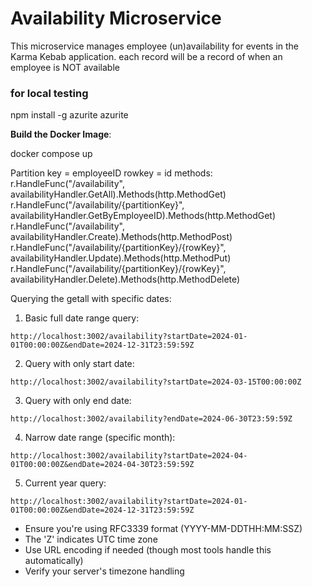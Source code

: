 # Availability Microservice

This microservice manages employee (un)availability for events in the Karma Kebab application.
each record will be a record of when an employee is NOT available


### for local testing
   npm install -g azurite
   azurite

**Build the Docker Image**:

   docker compose up

Partition key = employeeID
rowkey = id
methods: 
  r.HandleFunc("/availability", availabilityHandler.GetAll).Methods(http.MethodGet)
	r.HandleFunc("/availability/{partitionKey}", availabilityHandler.GetByEmployeeID).Methods(http.MethodGet)
	r.HandleFunc("/availability", availabilityHandler.Create).Methods(http.MethodPost)
	r.HandleFunc("/availability/{partitionKey}/{rowKey}", availabilityHandler.Update).Methods(http.MethodPut)
	r.HandleFunc("/availability/{partitionKey}/{rowKey}", availabilityHandler.Delete).Methods(http.MethodDelete)



   Querying the getall with specific dates: 

1. Basic full date range query:
```
http://localhost:3002/availability?startDate=2024-01-01T00:00:00Z&endDate=2024-12-31T23:59:59Z
```

2. Query with only start date:
```
http://localhost:3002/availability?startDate=2024-03-15T00:00:00Z
```

3. Query with only end date:
```
http://localhost:3002/availability?endDate=2024-06-30T23:59:59Z
```

4. Narrow date range (specific month):
```
http://localhost:3002/availability?startDate=2024-04-01T00:00:00Z&endDate=2024-04-30T23:59:59Z
```

5. Current year query:
```
http://localhost:3002/availability?startDate=2024-01-01T00:00:00Z&endDate=2024-12-31T23:59:59Z
```
- Ensure you're using RFC3339 format (YYYY-MM-DDTHH:MM:SSZ)
- The 'Z' indicates UTC time zone
- Use URL encoding if needed (though most tools handle this automatically)
- Verify your server's timezone handling